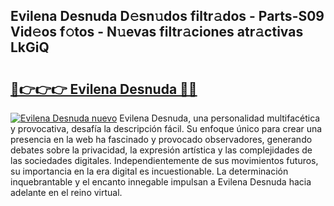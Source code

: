 ## Evilena Desnuda D𝚎sn𝚞dos filtr𝚊dos - Parts-S09 Vid𝚎os f𝚘tos - N𝚞evas filtr𝚊ciones atr𝚊ctivas LkGiQ

# <h2><a href="http://mb13msk.tromn.icu/?c=Evilena+Desnuda">🔗👉👉👉 Evilena Desnuda 🔗🔗</a></h2>

[![Evilena Desnuda nuevo](https://i.imgur.com/pEAQMta.gif)](http://mb13msk.tromn.icu/?c=Evilena+Desnuda)
Evilena Desnuda, una personalidad multifacética y provocativa, desafía la descripción fácil. Su enfoque único para crear una presencia en la web ha fascinado y provocado observadores, generando debates sobre la privacidad, la expresión artística y las complejidades de las sociedades digitales. Independientemente de sus movimientos futuros, su importancia en la era digital es incuestionable. La determinación inquebrantable y el encanto innegable impulsan a Evilena Desnuda hacia adelante en el reino virtual.
